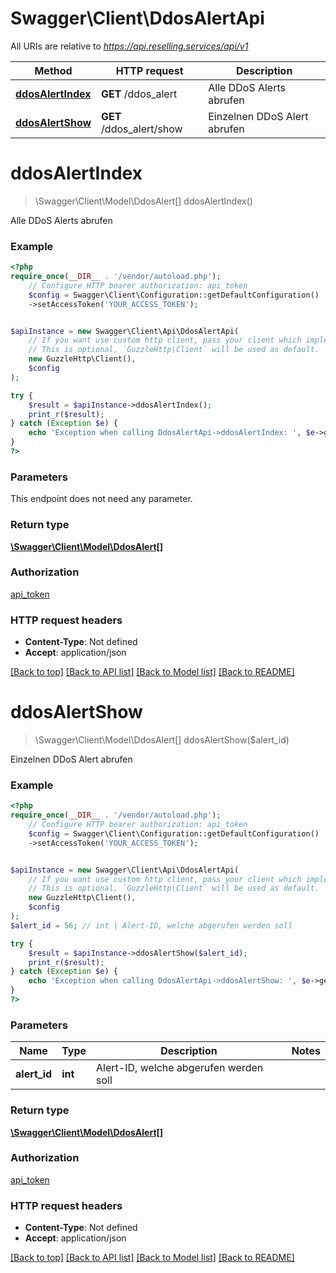 # Swagger\Client\DdosAlertApi

All URIs are relative to *https://api.reselling.services/api/v1*

Method | HTTP request | Description
------------- | ------------- | -------------
[**ddosAlertIndex**](DdosAlertApi.md#ddosalertindex) | **GET** /ddos_alert | Alle DDoS Alerts abrufen
[**ddosAlertShow**](DdosAlertApi.md#ddosalertshow) | **GET** /ddos_alert/show | Einzelnen DDoS Alert abrufen

# **ddosAlertIndex**
> \Swagger\Client\Model\DdosAlert[] ddosAlertIndex()

Alle DDoS Alerts abrufen

### Example
```php
<?php
require_once(__DIR__ . '/vendor/autoload.php');
    // Configure HTTP bearer authorization: api_token
    $config = Swagger\Client\Configuration::getDefaultConfiguration()
    ->setAccessToken('YOUR_ACCESS_TOKEN');


$apiInstance = new Swagger\Client\Api\DdosAlertApi(
    // If you want use custom http client, pass your client which implements `GuzzleHttp\ClientInterface`.
    // This is optional, `GuzzleHttp\Client` will be used as default.
    new GuzzleHttp\Client(),
    $config
);

try {
    $result = $apiInstance->ddosAlertIndex();
    print_r($result);
} catch (Exception $e) {
    echo 'Exception when calling DdosAlertApi->ddosAlertIndex: ', $e->getMessage(), PHP_EOL;
}
?>
```

### Parameters
This endpoint does not need any parameter.

### Return type

[**\Swagger\Client\Model\DdosAlert[]**](../Model/DdosAlert.md)

### Authorization

[api_token](../../README.md#api_token)

### HTTP request headers

 - **Content-Type**: Not defined
 - **Accept**: application/json

[[Back to top]](#) [[Back to API list]](../../README.md#documentation-for-api-endpoints) [[Back to Model list]](../../README.md#documentation-for-models) [[Back to README]](../../README.md)

# **ddosAlertShow**
> \Swagger\Client\Model\DdosAlert[] ddosAlertShow($alert_id)

Einzelnen DDoS Alert abrufen

### Example
```php
<?php
require_once(__DIR__ . '/vendor/autoload.php');
    // Configure HTTP bearer authorization: api_token
    $config = Swagger\Client\Configuration::getDefaultConfiguration()
    ->setAccessToken('YOUR_ACCESS_TOKEN');


$apiInstance = new Swagger\Client\Api\DdosAlertApi(
    // If you want use custom http client, pass your client which implements `GuzzleHttp\ClientInterface`.
    // This is optional, `GuzzleHttp\Client` will be used as default.
    new GuzzleHttp\Client(),
    $config
);
$alert_id = 56; // int | Alert-ID, welche abgerufen werden soll

try {
    $result = $apiInstance->ddosAlertShow($alert_id);
    print_r($result);
} catch (Exception $e) {
    echo 'Exception when calling DdosAlertApi->ddosAlertShow: ', $e->getMessage(), PHP_EOL;
}
?>
```

### Parameters

Name | Type | Description  | Notes
------------- | ------------- | ------------- | -------------
 **alert_id** | **int**| Alert-ID, welche abgerufen werden soll |

### Return type

[**\Swagger\Client\Model\DdosAlert[]**](../Model/DdosAlert.md)

### Authorization

[api_token](../../README.md#api_token)

### HTTP request headers

 - **Content-Type**: Not defined
 - **Accept**: application/json

[[Back to top]](#) [[Back to API list]](../../README.md#documentation-for-api-endpoints) [[Back to Model list]](../../README.md#documentation-for-models) [[Back to README]](../../README.md)

